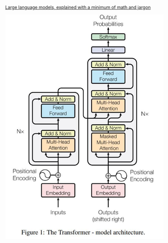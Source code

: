 [Large language models, explained with a minimum of math and jargon](https://www.understandingai.org/p/large-language-models-explained-with)

![](https://raw.githubusercontent.com/gravitys169/images_upload/master/202407091726837.jpg)